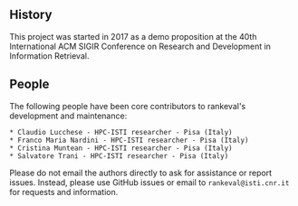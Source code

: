 History
-------

This project was started in 2017 as a demo proposition at the 40th International 
ACM SIGIR Conference on Research and Development in Information Retrieval.

People
------

The following people have been core contributors to rankeval's development and maintenance:

    * Claudio Lucchese - HPC-ISTI researcher - Pisa (Italy)
    * Franco Maria Nardini - HPC-ISTI researcher - Pisa (Italy)
    * Cristina Muntean - HPC-ISTI researcher - Pisa (Italy)
    * Salvatore Trani - HPC-ISTI researcher - Pisa (Italy)  

Please do not email the authors directly to ask for assistance or report issues.
Instead, please use GitHub issues or email to `rankeval@isti.cnr.it` for requests
and information.